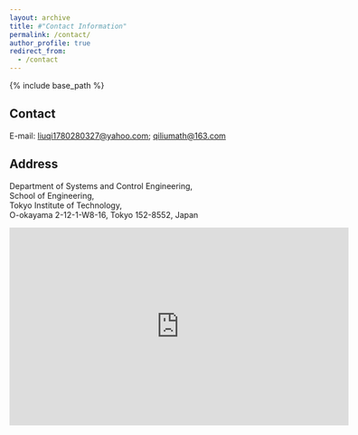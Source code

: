 ```yaml
---
layout: archive
title: #"Contact Information"
permalink: /contact/
author_profile: true
redirect_from:
  - /contact
---
```


{% include base_path %}

## Contact
E-mail: liuqi1780280327@yahoo.com; qiliumath@163.com

## Address
Department of Systems and Control Engineering, <br/>
School of Engineering, <br/>
Tokyo Institute of Technology, <br/>
O-okayama 2-12-1-W8-16, Tokyo 152-8552, Japan

<iframe src="https://www.google.com/maps/embed?pb=!1m18!1m12!1m3!1d6487.833920095599!2d139.67766328875376!3d35.60511490199382!2m3!1f0!2f0!3f0!3m2!1i1024!2i768!4f13.1!3m3!1m2!1s0x6018f88b899cc553%3A0x5d0763367373fca5!2z5Lic5Lqs5bel5Lia5aSn5a2m!5e0!3m2!1szh-CN!2sjp!4v1714189872902!5m2!1szh-CN!2sjp" width="600" height="350" style="border:0;" allowfullscreen="" loading="lazy" referrerpolicy="no-referrer-when-downgrade"></iframe>
